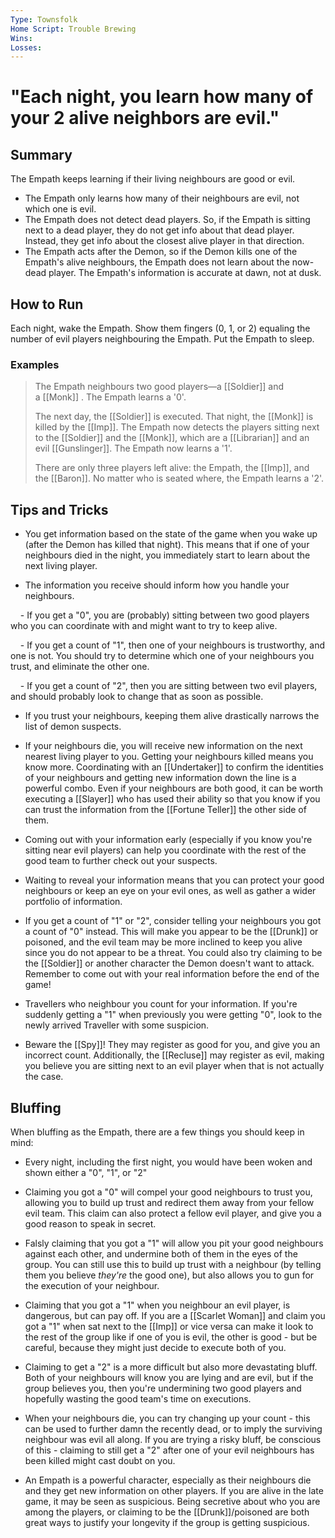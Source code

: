 ```yaml
---
Type: Townsfolk
Home Script: Trouble Brewing
Wins: 
Losses:
---
```

# "Each night, you learn how many of your 2 alive neighbors are evil."

## Summary
The Empath keeps learning if their living neighbours are good or evil.

- The Empath only learns how many of their neighbours are evil, not which one is evil.
- The Empath does not detect dead players. So, if the Empath is sitting next to a dead player, they do not get info about that dead player. Instead, they get info about the closest alive player in that direction.
- The Empath acts after the Demon, so if the Demon kills one of the Empath's alive neighbours, the Empath does not learn about the now-dead player. The Empath's information is accurate at dawn, not at dusk.
## How to Run
Each night, wake the Empath. Show them fingers (0, 1, or 2) equaling the number of evil players neighbouring the Empath. Put the Empath to sleep.
### Examples
>The Empath neighbours two good players—a [[Soldier]] and a [[Monk]] . The Empath learns a '0'.  
>
>The next day, the [[Soldier]] is executed. That night, the [[Monk]] is killed by the [[Imp]]. The Empath now detects the players sitting next to the [[Soldier]] and the [[Monk]], which are a [[Librarian]] and an evil [[Gunslinger]]. The Empath now learns a '1'.  
>
>There are only three players left alive: the Empath, the [[Imp]], and the [[Baron]]. No matter who is seated where, the Empath learns a '2'.
## Tips and Tricks
- You get information based on the state of the game when you wake up (after the Demon has killed that night). This means that if one of your neighbours died in the night, you immediately start to learn about the next living player.

- The information you receive should inform how you handle your neighbours.

    - If you get a "0", you are (probably) sitting between two good players who you can coordinate with and might want to try to keep alive.

    - If you get a count of "1", then one of your neighbours is trustworthy, and one is not. You should try to determine which one of your neighbours you trust, and eliminate the other one.

    - If you get a count of "2", then you are sitting between two evil players, and should probably look to change that as soon as possible.

- If you trust your neighbours, keeping them alive drastically narrows the list of demon suspects.

- If your neighbours die, you will receive new information on the next nearest living player to you. Getting your neighbours killed means you know more. Coordinating with an [[Undertaker]] to confirm the identities of your neighbours and getting new information down the line is a powerful combo. Even if your neighbours are both good, it can be worth executing a [[Slayer]] who has used their ability so that you know if you can trust the information from the [[Fortune Teller]] the other side of them.

- Coming out with your information early (especially if you know you're sitting near evil players) can help you coordinate with the rest of the good team to further check out your suspects.

- Waiting to reveal your information means that you can protect your good neighbours or keep an eye on your evil ones, as well as gather a wider portfolio of information.

- If you get a count of "1" or "2", consider telling your neighbours you got a count of "0" instead. This will make you appear to be the [[Drunk]] or poisoned, and the evil team may be more inclined to keep you alive since you do not appear to be a threat. You could also try claiming to be the [[Soldier]] or another character the Demon doesn't want to attack. Remember to come out with your real information before the end of the game!

- Travellers who neighbour you count for your information. If you're suddenly getting a "1" when previously you were getting "0", look to the newly arrived Traveller with some suspicion.

- Beware the [[Spy]]! They may register as good for you, and give you an incorrect count. Additionally, the [[Recluse]] may register as evil, making you believe you are sitting next to an evil player when that is not actually the case.

## Bluffing
When bluffing as the Empath, there are a few things you should keep in mind:

- Every night, including the first night, you would have been woken and shown either a "0", "1", or "2"

- Claiming you got a "0" will compel your good neighbours to trust you, allowing you to build up trust and redirect them away from your fellow evil team. This claim can also protect a fellow evil player, and give you a good reason to speak in secret.

- Falsly claiming that you got a "1" will allow you pit your good neighbours against each other, and undermine both of them in the eyes of the group. You can still use this to build up trust with a neighbour (by telling them you believe _they're_ the good one), but also allows you to gun for the execution of your neighbour.

- Claiming that you got a "1" when you neighbour an evil player, is dangerous, but can pay off. If you are a [[Scarlet Woman]] and claim you got a "1" when sat next to the [[Imp]] or vice versa can make it look to the rest of the group like if one of you is evil, the other is good - but be careful, because they might just decide to execute both of you.

- Claiming to get a "2" is a more difficult but also more devastating bluff. Both of your neighbours will know you are lying and are evil, but if the group believes you, then you're undermining two good players and hopefully wasting the good team's time on executions.

- When your neighbours die, you can try changing up your count - this can be used to further damn the recently dead, or to imply the surviving neighbour was evil all along. If you are trying a risky bluff, be conscious of this - claiming to still get a "2" after one of your evil neighbours has been killed might cast doubt on you.

- An Empath is a powerful character, especially as their neighbours die and they get new information on other players. If you are alive in the late game, it may be seen as suspicious. Being secretive about who you are among the players, or claiming to be the [[Drunk]]/poisoned are both great ways to justify your longevity if the group is getting suspicious.